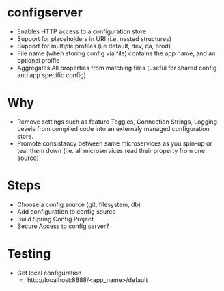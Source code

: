 # configserver
- Enables HTTP access to a configuration store
- Support for placeholders in URI (i.e. nested structures)
- Support for multiple profiles (i.e default, dev, qa, prod)
- File name (when storing config via file) contains the app name, and an optional proifle
- Aggregates All properties from matching files (useful for shared config and app specific config)

# Why
 - Remove settings such as feature Toggles, Connection Strings, Logging Levels from compiled code into an externaly managed configuration store.
 - Promote consistancy between same microservices as you spin-up or tear them down (i.e. all microservices read their property from one source)
 
# Steps
- Choose a config source (git, filesystem, db)
- Add configuration to config source
- Build Spring Config Project
- Secure Access to config server?

# Testing
 - Get local configuration 
 	- http://localhost:8888/<app_name>/default